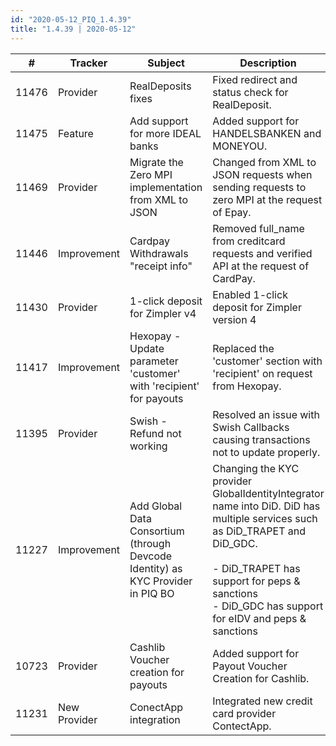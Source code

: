 ```yaml
--- 
id: "2020-05-12_PIQ_1.4.39"
title: "1.4.39 | 2020-05-12"
--- 
```



| #     | Tracker      | Subject                                                                           | Description                                                                                                                                                                                                                                                                                                                                                                         |
|-------|--------------|-----------------------------------------------------------------------------------|-------------------------------------------------------------------------------------------------------------------------------------------------------------------------------------------------------------------------------------------------------------------------------------------------------------------------------------------------------------------------------------|
| 11476 | Provider     | RealDeposits fixes                                                                | Fixed redirect and status check for RealDeposit.                                                                                                                                                                                                                                                                                                                                    |
| 11475 | Feature      | Add support for more IDEAL banks                                                  | Added support for HANDELSBANKEN and MONEYOU.                                                                                                                                                                                                                                                                                                                                        |
| 11469 | Provider     | Migrate the Zero MPI implementation from XML to JSON                              | Changed from XML to JSON requests when sending requests to zero MPI at the request of Epay.                                                                                                                                                                                                                                                                                         |
| 11446 | Improvement  | Cardpay Withdrawals "receipt info"                                                | Removed full_name from creditcard requests and verified API at the request of CardPay.                                                                                                                                                                                                                                                                                              |
| 11430 | Provider     | 1-click deposit for Zimpler v4                                                    | Enabled 1-click deposit for Zimpler version 4                                                                                                                                                                                                                                                                                                                                       |
| 11417 | Improvement  | Hexopay - Update parameter 'customer' with   'recipient' for payouts              | Replaced the 'customer' section with 'recipient' on request from Hexopay.                                                                                                                                                                                                                                                                                                           |
| 11395 | Provider     | Swish - Refund not working                                                        | Resolved an issue with Swish Callbacks causing transactions not to update properly.                                                                                                                                                                                                                                                                                                 |
| 11227 | Improvement  | Add Global Data Consortium (through Devcode Identity)   as KYC Provider in PIQ BO | Changing the KYC provider GlobalIdentityIntegrator name into DiD. DiD has multiple services such as   DiD_TRAPET and DiD_GDC.<br/><br/>- DiD_TRAPET has support for   peps & sanctions<br/>- DiD_GDC has support for eIDV and peps &   sanctions |
| 10723 | Provider     | Cashlib Voucher creation for payouts                                              | Added support for Payout Voucher Creation for Cashlib.                                                                                                             |
| 11231 | New Provider | ConectApp integration                                                             | Integrated new credit card provider ContectApp.                                                                                                                    |